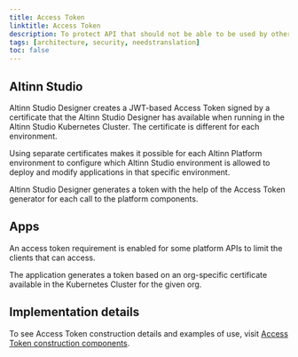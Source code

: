 ```yaml
---
title: Access Token
linktitle: Access Token
description: To protect API that should not be able to be used by other apps or platform components, we have an additional access token.
tags: [architecture, security, needstranslation]
toc: false
---
```


## Altinn Studio

Altinn Studio Designer creates a JWT-based Access Token signed by a certificate that the Altinn Studio Designer has available when running in the Altinn Studio Kubernetes Cluster. The certificate is different for each environment.

Using separate certificates makes it possible for each Altinn Platform environment to configure which Altinn Studio environment is allowed to deploy
and modify applications in that specific environment.

Altinn Studio Designer generates a token with the help of the Access Token generator for each call to the platform components.

## Apps

An access token requirement is enabled for some platform APIs to limit the clients that can access.

The application generates a token based on an org-specific certificate available in the Kubernetes Cluster for the given org.

## Implementation details

To see Access Token construction details and examples of use, visit [Access Token construction components](/nb/authorization/reference/architecture/accesstoken/).
